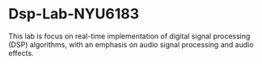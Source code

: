 # Dsp-Lab-NYU6183
This lab is focus on real-time implementation of digital signal processing (DSP) algorithms, with an emphasis on audio signal processing and audio effects.
